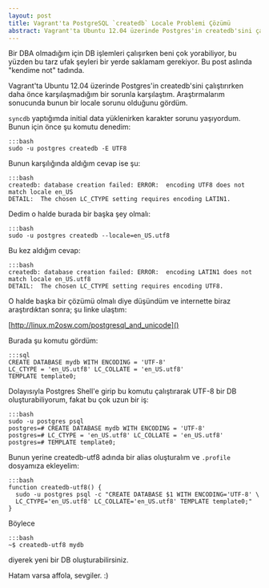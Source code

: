 ```yaml
---
layout: post
title: Vagrant'ta PostgreSQL `createdb` Locale Problemi Çözümü
abstract: Vagrant'ta Ubuntu 12.04 üzerinde Postgres'in createdb'sini çalıştırırken daha önce karşılaşmadığım bir sorunla karşılaştım. Bu sorunu çözen bir "unprofessional" bir fix.
---
```


Bir DBA olmadığım için DB işlemleri çalışırken beni çok yorabiliyor, bu yüzden bu tarz ufak şeyleri bir yerde saklamam gerekiyor. Bu post aslında "kendime not" tadında.

Vagrant'ta Ubuntu 12.04 üzerinde Postgres'in createdb'sini çalıştırırken daha önce karşılaşmadığım
bir sorunla karşılaştım. Araştırmalarım sonucunda bunun bir locale sorunu olduğunu gördüm.

`syncdb` yaptığımda initial data yüklenirken karakter sorunu yaşıyordum. Bunun için önce şu komutu denedim:

    :::bash
    sudo -u postgres createdb -E UTF8

Bunun karşılığında aldığım cevap ise şu:

    :::bash
    createdb: database creation failed: ERROR:  encoding UTF8 does not match locale en_US
    DETAIL:  The chosen LC_CTYPE setting requires encoding LATIN1.

Dedim o halde burada bir başka şey olmalı:

    :::bash
    sudo -u postgres createdb --locale=en_US.utf8

Bu kez aldığım cevap:

    :::bash
    createdb: database creation failed: ERROR:  encoding LATIN1 does not match locale en_US.utf8
    DETAIL:  The chosen LC_CTYPE setting requires encoding UTF8.

O halde başka bir çözümü olmalı diye düşündüm ve internette biraz araştırdıktan sonra; şu linke ulaştım:

[http://linux.m2osw.com/postgresql_and_unicode]()

Burada şu komutu gördüm:

    :::sql
    CREATE DATABASE mydb WITH ENCODING = 'UTF-8'
    LC_CTYPE = 'en_US.utf8' LC_COLLATE = 'en_US.utf8'
    TEMPLATE template0;

Dolayısıyla Postgres Shell'e girip bu komutu çalıştırarak UTF-8 bir DB oluşturabiliyorum, fakat bu çok uzun bir iş:

    :::bash
    sudo -u postgres psql
    postgres=# CREATE DATABASE mydb WITH ENCODING = 'UTF-8'
    postgres=# LC_CTYPE = 'en_US.utf8' LC_COLLATE = 'en_US.utf8'
    postgres=# TEMPLATE template0;

Bunun yerine createdb-utf8 adında bir alias oluşturalım ve `.profile` dosyamıza ekleyelim:

    :::bash
    function createdb-utf8() {
      sudo -u postgres psql -c "CREATE DATABASE $1 WITH ENCODING='UTF-8' \
      LC_CTYPE='en_US.utf8' LC_COLLATE='en_US.utf8' TEMPLATE template0;"
    }

Böylece

    :::bash
    ~$ createdb-utf8 mydb

diyerek yeni bir DB oluşturabilirsiniz.

Hatam varsa affola, sevgiler. :)
